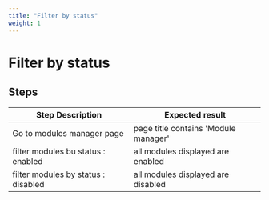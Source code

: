 ```yaml
---
title: "Filter by status"
weight: 1
---
```


# Filter by status
## Steps
| Step Description | Expected result |
| ----- | ----- |
| Go to modules manager page | page title contains 'Module manager' |
| filter modules bu status : enabled | all modules displayed are enabled |
| filter modules by status : disabled | all modules displayed are disabled |
